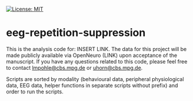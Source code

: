[![License: MIT](https://img.shields.io/badge/License-MIT-yellow.svg)](https://opensource.org/licenses/MIT)

# eeg-repetition-suppression

This is the analysis code for: INSERT LINK. The data for this project will be made publicly available via OpenNeuro (LINK) upon acceptance of the manuscript. If you have any questions related 
to this code, please feel free to contact lmpohle@cbs.mpg.de or uhorn@cbs.mpg.de.

Scripts are sorted by modality (behavioural data, peripheral physiological data, EEG data, helper functions in separate scripts without prefix) and order to run the scripts.
